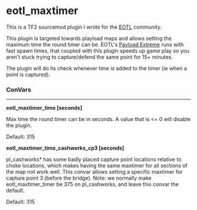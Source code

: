 # eotl_maxtimer

This is a TF2 sourcemod plugin I wrote for the [EOTL](https://www.endofthelinegaming.com/) community.

This plugin is targeted towards playload maps and allows setting the maximum time the round timer can be.  EOTL's [Payload Extreme](https://eotl.gameme.com/overview/17) runs with fast spawn times, that coupled with this plugin speeds up game play so you aren't stuck trying to capture/defend the same point for 15+ minutes.

The plugin will do its check whenever time is added to the timer (ie when a point is captured).

### ConVars
<hr>

**eotl_maxtimer_time [seconds]**

Max time the round timer can be in seconds.  A value that is <= 0 will disable the plugin.

Default: 315

**eotl_maxtimer_time_cashworks_cp3 [seconds]**

pl_cashworks* has some badly placed capture point locations relative to choke locations, which makes having the same maxtimer for all sections of the map not work well.  This convar allows setting a specific maxtimer for capture point 3 (before the bridge).  Note: we normally make eotl_maxtimer_timer be 375 on pl_cashworks, and leave this convar the default.

Default: 315